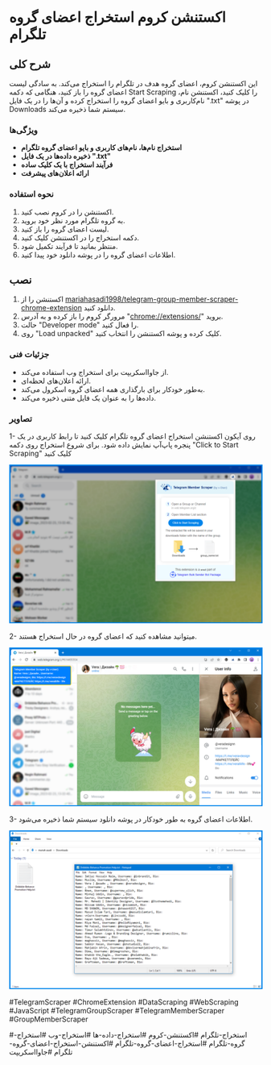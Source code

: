 # اکستنشن کروم استخراج اعضای گروه تلگرام


## شرح کلی

این اکستنشن کروم، اعضای گروه هدف در تلگرام را استخراج می‌کند. به سادگی لیست اعضای گروه را باز کنید، هنگامی که دکمه Start Scraping را کلیک کنید، اکستنشن نام‌، نام‌کاربری و بایو اعضای گروه را استخراج کرده و آن‌ها را در یک فایل ".txt" در پوشه Downloads سیستم شما ذخیره می‌کند.


### ویژگی‌ها

*   **استخراج نام‌ها، نام‌های کاربری و بایو اعضای گروه تلگرام**
*   **ذخیره داده‌ها در یک فایل ".txt"**
*   **فرآیند استخراج با یک کلیک ساده**
*   **ارائه اعلان‌های پیشرفت**


### نحوه استفاده

1. اکستنشن را در کروم نصب کنید.
2. به گروه تلگرام مورد نظر خود بروید.
3. لیست اعضای گروه را باز کنید.
4. دکمه استخراج را در اکستنشن کلیک کنید.
5. منتظر بمانید تا فرآیند تکمیل شود.
6. اطلاعات اعضای گروه را در پوشه دانلود خود پیدا کنید.


## نصب

1. اکستنشن را از [mariahasadi1998/telegram-group-member-scraper-chrome-extension](https://github.com/mariahasadi1998/telegram-group-member-scraper-chrome-extension/tree/main) دانلود کنید.
2. مرورگر کروم را باز کرده و به آدرس "[chrome://extensions/](chrome://extensions/)" بروید.
3. حالت "Developer mode" را فعال کنید.
4. روی "Load unpacked" کلیک کرده و پوشه اکستنشن را انتخاب کنید.


### جزئیات فنی

- از جاوااسکریپت برای استخراج وب استفاده می‌کند.
- ارائه اعلان‌های لحظه‌ای.
- به‌طور خودکار برای بارگذاری همه اعضای گروه اسکرول می‌کند.
- داده‌ها را به عنوان یک فایل متنی ذخیره می‌کند.

  

### تصاویر

1- روی آیکون اکستنشن استخراج اعضای گروه تلگرام کلیک کنید تا رابط کاربری در یک پنجره پاپ‌آپ نمایش داده شود. برای شروع استخراج روی دکمه "Click to Start Scraping" کلیک کنید

   ![تصویر 1](screenshot/extension-1.png)

2- میتوانید مشاهده کنید که اعضای گروه در حال استخراج هستند.

   ![تصویر 2](screenshot/extension-2.png)

3- اطلاعات اعضای گروه به طور خودکار در پوشه دانلود سیستم شما ذخیره می‌شود.

   ![تصویر 3](screenshot/extension-3.png)


#TelegramScraper #ChromeExtension #DataScraping #WebScraping #JavaScript #TelegramGroupScraper #TelegramMemberScraper #GroupMemberScraper

#استخراج-تلگرام #اکستنشن-کروم #استخراج-داده-ها #استخراج-وب #استخراج-گروه-تلگرام #استخراج-اعضای-گروه-تلگرام #اکستنشن-استخراج-اعضای-گروه-تلگرام #جاوااسکریپت
